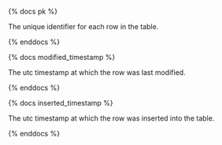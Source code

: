 {% docs pk %}

The unique identifier for each row in the table.

{% enddocs %}

{% docs modified_timestamp %}

The utc timestamp at which the row was last modified.

{% enddocs %}

{% docs inserted_timestamp %}

The utc timestamp at which the row was inserted into the table.

{% enddocs %}